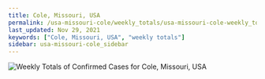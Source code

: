 ```yaml
---
title: Cole, Missouri, USA
permalink: /usa-missouri-cole/weekly_totals/usa-missouri-cole-weekly_totals.html
last_updated: Nov 29, 2021
keywords: ["Cole, Missouri, USA", "weekly totals"]
sidebar: usa-missouri-cole_sidebar
---
```


![Weekly Totals of Confirmed Cases for Cole, Missouri, USA](/covid_tracker/images/graphs/usa-missouri-cole-weekly_totals_graph.png)
